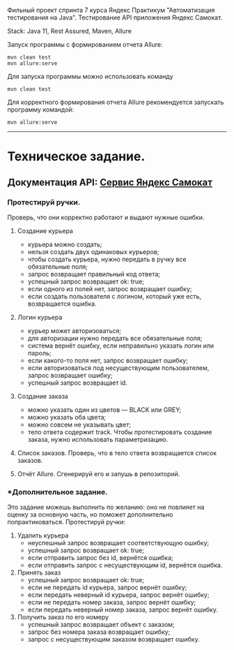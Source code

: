 Фильный проект спринта 7 курса Яндекс Практикум "Автоматизация тестирования на Java".
Тестирование API приложения Яндекс Самокат.

Stack:
Java 11, Rest Assured, Maven, Allure

Запуск программы с формированием отчета Allure:

``` shell
mvn clean test
mvn allure:serve
```

Для запуска программы можно использовать команду

``` shell
mvn clean test
```

Для корректного формирования отчета Allure pекомендуется запускать программу командой:

``` shell
mvn allure:serve
```

--------------------------------------------------------------------------------------

# Техническое задание.

## Документация API: [Сервис Яндекс Самокат](https://qa-scooter.praktikum-services.ru/docs/ "API сервиса Яндекс Самокат")

### Протестируй ручки.

Проверь, что они корректно работают и выдают нужные ошибки.
1. Создание курьера
   - курьера можно создать;
   - нельзя создать двух одинаковых курьеров;
   - чтобы создать курьера, нужно передать в ручку все обязательные поля;
   - запрос возвращает правильный код ответа;
   - успешный запрос возвращает ok: true;
   - если одного из полей нет, запрос возвращает ошибку;
   - если создать пользователя с логином, который уже есть, возвращается ошибка.
2. Логин курьера
   - курьер может авторизоваться;
   - для авторизации нужно передать все обязательные поля;
   - система вернёт ошибку, если неправильно указать логин или пароль;
   - если какого-то поля нет, запрос возвращает ошибку;
   - если авторизоваться под несуществующим пользователем, запрос возвращает ошибку;
   - успешный запрос возвращает id.
3. Создание заказа
   - можно указать один из цветов — BLACK или GREY;
   - можно указать оба цвета;
   - можно совсем не указывать цвет;
   - тело ответа содержит track.
Чтобы протестировать создание заказа, нужно использовать параметризацию.
4. Список заказов.
Проверь, что в тело ответа возвращается список заказов.

5. Отчёт Allure. 
Сгенерируй его и запушь в репозиторий.

### *Дополнительное задание.

Это задание можешь выполнить по желанию: оно не повлияет на оценку за основную часть, но поможет дополнительно попрактиковаться. 
Протестируй ручки:
1. Удалить курьера
   - неуспешный запрос возвращает соответствующую ошибку;
   - успешный запрос возвращает ok: true;
   - если отправить запрос без id, вернётся ошибка;
   - если отправить запрос с несуществующим id, вернётся ошибка.
2. Принять заказ
   - успешный запрос возвращает ok: true;
   - если не передать id курьера, запрос вернёт ошибку;
   - если передать неверный id курьера, запрос вернёт ошибку;
   - если не передать номер заказа, запрос вернёт ошибку;
   - если передать неверный номер заказа, запрос вернёт ошибку.
3. Получить заказ по его номеру
   - успешный запрос возвращает объект с заказом;
   - запрос без номера заказа возвращает ошибку;
   - запрос с несуществующим заказом возвращает ошибку.
